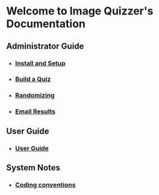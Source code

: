 # Welcome to Image Quizzer's Documentation
<!--- Table of contents on home page - main part of documentation --->

## Administrator Guide
* ### [Install and Setup](./administrator/install.md)
* ### [Build a Quiz](./administrator/build.md)
* ### [Randomizing](./administrator/randomizing.md)  
* ### [Email Results](./administrator/email.md)

## User Guide
* ### [User Guide](./user/userguide.md)

## System Notes
* ### [Coding conventions](./extras/codingconventions.md)
